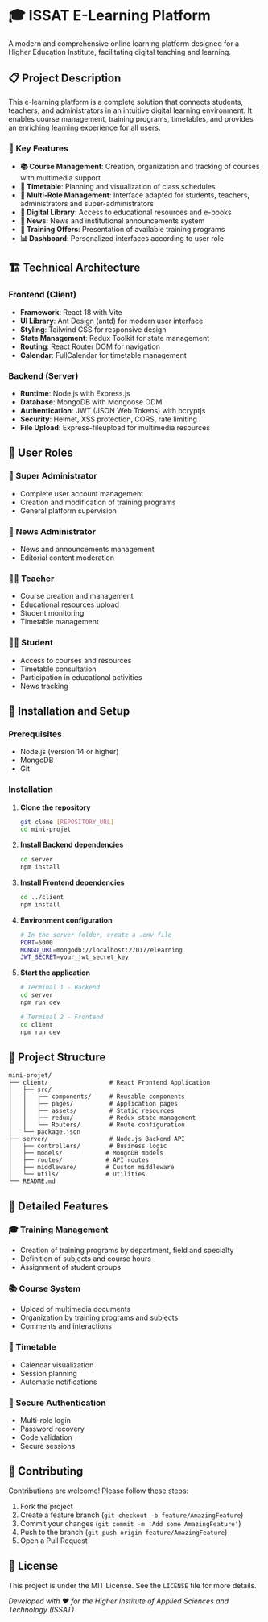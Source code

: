 # 🎓 ISSAT E-Learning Platform

A modern and comprehensive online learning platform designed for a Higher Education Institute, facilitating digital teaching and learning.

## 📋 Project Description

This e-learning platform is a complete solution that connects students, teachers, and administrators in an intuitive digital learning environment. It enables course management, training programs, timetables, and provides an enriching learning experience for all users.

### 🌟 Key Features

- **📚 Course Management**: Creation, organization and tracking of courses with multimedia support
- **📅 Timetable**: Planning and visualization of class schedules
- **👥 Multi-Role Management**: Interface adapted for students, teachers, administrators and super-administrators
- **📖 Digital Library**: Access to educational resources and e-books
- **📰 News**: News and institutional announcements system
- **🎯 Training Offers**: Presentation of available training programs
- **📊 Dashboard**: Personalized interfaces according to user role

## 🏗️ Technical Architecture

### Frontend (Client)

- **Framework**: React 18 with Vite
- **UI Library**: Ant Design (antd) for modern user interface
- **Styling**: Tailwind CSS for responsive design
- **State Management**: Redux Toolkit for state management
- **Routing**: React Router DOM for navigation
- **Calendar**: FullCalendar for timetable management

### Backend (Server)

- **Runtime**: Node.js with Express.js
- **Database**: MongoDB with Mongoose ODM
- **Authentication**: JWT (JSON Web Tokens) with bcryptjs
- **Security**: Helmet, XSS protection, CORS, rate limiting
- **File Upload**: Express-fileupload for multimedia resources

## 👤 User Roles

### 🔧 Super Administrator

- Complete user account management
- Creation and modification of training programs
- General platform supervision

### 📰 News Administrator

- News and announcements management
- Editorial content moderation

### 👨‍🏫 Teacher

- Course creation and management
- Educational resources upload
- Student monitoring
- Timetable management

### 👨‍🎓 Student

- Access to courses and resources
- Timetable consultation
- Participation in educational activities
- News tracking

## 🚀 Installation and Setup

### Prerequisites

- Node.js (version 14 or higher)
- MongoDB
- Git

### Installation

1. **Clone the repository**

   ```bash
   git clone [REPOSITORY_URL]
   cd mini-projet
   ```

2. **Install Backend dependencies**

   ```bash
   cd server
   npm install
   ```

3. **Install Frontend dependencies**

   ```bash
   cd ../client
   npm install
   ```

4. **Environment configuration**

   ```bash
   # In the server folder, create a .env file
   PORT=5000
   MONGO_URL=mongodb://localhost:27017/elearning
   JWT_SECRET=your_jwt_secret_key
   ```

5. **Start the application**

   ```bash
   # Terminal 1 - Backend
   cd server
   npm run dev

   # Terminal 2 - Frontend
   cd client
   npm run dev
   ```

## 📁 Project Structure

```
mini-projet/
├── client/                 # React Frontend Application
│   ├── src/
│   │   ├── components/     # Reusable components
│   │   ├── pages/          # Application pages
│   │   ├── assets/         # Static resources
│   │   ├── redux/          # Redux state management
│   │   └── Routers/        # Route configuration
│   └── package.json
├── server/                 # Node.js Backend API
│   ├── controllers/        # Business logic
│   ├── models/            # MongoDB models
│   ├── routes/            # API routes
│   ├── middleware/        # Custom middleware
│   └── utils/             # Utilities
└── README.md
```

## 🔧 Detailed Features

### 🎓 Training Management

- Creation of training programs by department, field and specialty
- Definition of subjects and course hours
- Assignment of student groups

### 📚 Course System

- Upload of multimedia documents
- Organization by training programs and subjects
- Comments and interactions

### 📅 Timetable

- Calendar visualization
- Session planning
- Automatic notifications

### 🔐 Secure Authentication

- Multi-role login
- Password recovery
- Code validation
- Secure sessions

## 🤝 Contributing

Contributions are welcome! Please follow these steps:

1. Fork the project
2. Create a feature branch (`git checkout -b feature/AmazingFeature`)
3. Commit your changes (`git commit -m 'Add some AmazingFeature'`)
4. Push to the branch (`git push origin feature/AmazingFeature`)
5. Open a Pull Request

## 📝 License

This project is under the MIT License. See the `LICENSE` file for more details.



_Developed with ❤️ for the Higher Institute of Applied Sciences and Technology (ISSAT)_
